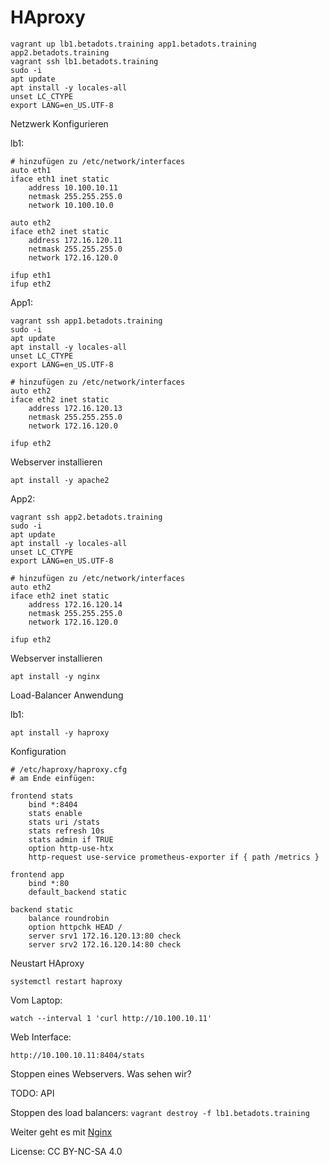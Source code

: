 # HAproxy

```shell
vagrant up lb1.betadots.training app1.betadots.training app2.betadots.training
vagrant ssh lb1.betadots.training
sudo -i
apt update
apt install -y locales-all
unset LC_CTYPE
export LANG=en_US.UTF-8
```

Netzwerk Konfigurieren

lb1:

```shell
# hinzufügen zu /etc/network/interfaces
auto eth1
iface eth1 inet static
    address 10.100.10.11
    netmask 255.255.255.0
    network 10.100.10.0

auto eth2
iface eth2 inet static
    address 172.16.120.11
    netmask 255.255.255.0
    network 172.16.120.0
```

```shell
ifup eth1
ifup eth2
```

App1:

```shell
vagrant ssh app1.betadots.training
sudo -i
apt update
apt install -y locales-all
unset LC_CTYPE
export LANG=en_US.UTF-8
```

```shell
# hinzufügen zu /etc/network/interfaces
auto eth2
iface eth2 inet static
    address 172.16.120.13
    netmask 255.255.255.0
    network 172.16.120.0
```

```shell
ifup eth2
```

Webserver installieren

```shell
apt install -y apache2
```

App2:

```shell
vagrant ssh app2.betadots.training
sudo -i
apt update
apt install -y locales-all
unset LC_CTYPE
export LANG=en_US.UTF-8
```

```shell
# hinzufügen zu /etc/network/interfaces
auto eth2
iface eth2 inet static
    address 172.16.120.14
    netmask 255.255.255.0
    network 172.16.120.0
```

```shell
ifup eth2
```

Webserver installieren

```shell
apt install -y nginx
```

Load-Balancer Anwendung

lb1:

```shell
apt install -y haproxy
```

Konfiguration

```text
# /etc/haproxy/haproxy.cfg
# am Ende einfügen:

frontend stats
    bind *:8404
    stats enable
    stats uri /stats
    stats refresh 10s
    stats admin if TRUE
    option http-use-htx
    http-request use-service prometheus-exporter if { path /metrics }

frontend app
    bind *:80
    default_backend static

backend static
    balance roundrobin
    option httpchk HEAD /
    server srv1 172.16.120.13:80 check
    server srv2 172.16.120.14:80 check
```

Neustart HAproxy

```shell
systemctl restart haproxy
```

Vom Laptop:

```shell
watch --interval 1 'curl http://10.100.10.11'
```

Web Interface:

`http://10.100.10.11:8404/stats`

Stoppen eines Webservers. Was sehen wir?

TODO: API

Stoppen des load balancers: `vagrant destroy -f lb1.betadots.training`

Weiter geht es mit [Nginx](../05_Nginx)

License: CC BY-NC-SA 4.0
